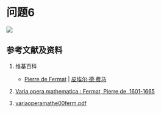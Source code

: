 # 问题6

![](/images/函数和极限/费马的《平面与立体轨迹引论》中典型的推演实验/问题6/1a1.jpg)

## 参考文献及资料

1. 维基百科
	- [Pierre de Fermat](https://en.wikipedia.org/wiki/Pierre_de_Fermat) | [皮埃尔·德·费马](https://zh.wikipedia.org/wiki/%E7%9A%AE%E5%9F%83%E7%88%BE%C2%B7%E5%BE%B7%C2%B7%E8%B2%BB%E9%A6%AC) 

2. [Varia opera mathematica : Fermat, Pierre de, 1601-1665](https://archive.org/details/variaoperamathe00ferm/page/202/mode/2up) 
3. [variaoperamathe00ferm.pdf](https://dn790006.ca.archive.org/0/items/variaoperamathe00ferm/variaoperamathe00ferm.pdf) 




